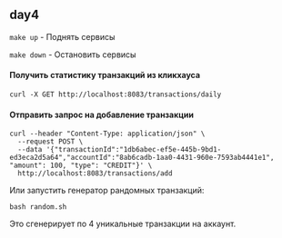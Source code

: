 ## day4 

`make up` - Поднять сервисы

`make down` - Остановить сервисы

#### Получить статистику транзакций из кликхауса
```shell
curl -X GET http://localhost:8083/transactions/daily
```

#### Отправить запрос на добавление транзакции
```shell
curl --header "Content-Type: application/json" \           
  --request POST \
  --data '{"transactionId":"1db6abec-ef5e-445b-9bd1-ed3eca2d5a64","accountId":"8ab6cadb-1aa0-4431-960e-7593ab4441e1", "amount": 100, "type": "CREDIT"}' \
  http://localhost:8083/transactions/add
```

Или запустить генератор рандомных транзакций:
```shell
bash random.sh
```

Это сгенерирует по 4 уникальные транзакции на аккаунт.